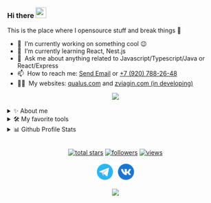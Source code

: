 ### Hi there <a href="#"><img src="https://media.giphy.com/media/hvRJCLFzcasrR4ia7z/giphy.gif" width="25px" height="25px"></a>
This is the place where I opensource stuff and break things :rofl:

- 🔭 &nbsp;I’m currently working on something cool :wink:
- 🌱 &nbsp;I’m currently learning React, Nest.js
- 💬 &nbsp;Ask me about anything related to Javascript/Typescript/Java or React/Express
- 📫 &nbsp;How to reach me: <a href = "mailto: danila@zviagin.com">Send Email</a> or <a href="tel:79207882648">+7 (920) 788-26-48</a>
- 👨‍💻 &nbsp;My websites: <a href="https://qualus.com" target="_blank">qualus.com</a> and <a href="https://zviagin.com" target="_blank">zviagin.com (in developing)</a>

<p align="center">
  <a href=""><img src="https://readme-typing-svg.herokuapp.com/?lines=Full-stack%20web%20and%20app%20developer;3%2B%20years%20of%20coding%20experience;Always%20learning%20new%20things&font=Fira%20Code&center=true&width=440&height=45&color=f75c7e&vCenter=true&size=22"></a>
</p>

<!-- About me -->
<details>
<summary>✨ About me</summary>
<br/>
<p>
I am a Full Stack Developer with 3+ years of experience in developing enterprise applications and interesting things.
</p>
<p>
Initially I started to study mobile development (android), but I didn't really like this field. After that I went into frontend development. For one and a half years I was learning how to create beautiful and architecturally correct interface, after that I started backend development. Now I continue to learn how to create server side web applications. I also work with databases and create the correct environment for the applications.
</p>
 <br/>

<a href="https://zviagin.com"><img src="https://raw.githubusercontent.com/dzvyagin/dzvyagin/master/assets/card.png" width="100%"></a>
<br/>
</details>

<!-- My skills and tools -->
<details> 
<summary>🛠️ My favorite tools</summary>

### 👨‍💻 Programming and markup languages

<p>
<!--     <a href="https://github.com/search?q=user%3Adzvyagin+language%3Aassembly"><img alt="MIPS Assembly" src="https://custom-icon-badges.herokuapp.com/badge/Assembly-525252.svg?logo=asm-hex&logoColor=white"></a> -->
    <a href="https://github.com/search?q=user%3Adzvyagin+language%3Abash"><img alt="Bash" src="https://img.shields.io/badge/Bash-121011.svg?logo=gnu-bash&logoColor=white"></a>
    <a href="https://github.com/search?q=user%3Adzvyagin+language%3Ac"><img alt="C" src="https://custom-icon-badges.herokuapp.com/badge/C-03599C.svg?logo=c-in-hexagon&logoColor=white"></a>
    <a href="https://github.com/search?q=user%3Adzvyagin+language%3Acpp"><img alt="C++" src="https://custom-icon-badges.herokuapp.com/badge/C++-9C033A.svg?logo=cpp2&logoColor=white"></a>
<!--     <a href="https://github.com/search?q=user%3Adzvyagin+language%3Acsharp"><img alt="C#" src="https://custom-icon-badges.herokuapp.com/badge/C%23-68217A.svg?logo=cs2&logoColor=white"></a> -->
<!--     <a href="https://github.com/search?q=user%3Adzvyagin+language%3Aceylon"><img alt="Ceylon" src="https://custom-icon-badges.herokuapp.com/badge/Ceylon-E39842.svg?logo=ceylon&logoColor=white"></a> -->
    <a href="https://github.com/search?q=user%3Adzvyagin+language%3Acss"><img alt="CSS" src="https://img.shields.io/badge/CSS-1572B6.svg?logo=css3&logoColor=white"></a>
<!--     <a href="https://github.com/search?q=user%3Adzvyagin+language%3Adart"><img alt="Dart" src="https://img.shields.io/badge/Dart-15A6C4.svg?logo=dart&logoColor=white"></a> -->
    <a href="https://github.com/search?q=user%3Adzvyagin+language%3Ags"><img alt="Google Apps Script" src="https://custom-icon-badges.herokuapp.com/badge/Google%20Apps%20Script-02569B.svg?logo=color-swatch&logoColor=white"></a>
    <a href="https://github.com/search?q=user%3Adzvyagin+language%3Ahtml"><img alt="HTML" src="https://img.shields.io/badge/HTML-E34F26.svg?logo=html5&logoColor=white"></a>
    <a href="https://github.com/search?q=user%3Adzvyagin+language%3Ajava"><img alt="Java" src="https://img.shields.io/badge/Java-007396.svg?logo=java&logoColor=white"></a>
    <a href="https://github.com/search?q=user%3Adzvyagin+language%3Ajavascript"><img alt="JavaScript" src="https://img.shields.io/badge/JavaScript-F7DF1E.svg?logo=javascript&logoColor=black"></a>
    <a href="https://github.com/search?q=user%3Adzvyagin+language%3Akotlin"><img alt="Kotlin" src="https://img.shields.io/badge/Kotlin-0095D5.svg?logo=Kotlin&logoColor=white"></a>
<!--     <a href="https://github.com/search?q=user%3Adzvyagin+language%3Atex"><img alt="LaTeX" src="https://img.shields.io/badge/LaTeX-008080.svg?logo=LaTeX&logoColor=white"></a> -->
<!--     <a href="https://github.com/search?q=user%3Adzvyagin+language%3Amarkdown"><img alt="Markdown" src="https://img.shields.io/badge/Markdown-000000.svg?logo=markdown&logoColor=white"></a> -->
    <a href="https://github.com/search?q=user%3Adzvyagin+language%3Ajavascript"><img alt="Node.js" src="https://img.shields.io/badge/Node.js-43853D.svg?logo=node.js&logoColor=white"></a>
    <a href="https://github.com/search?q=user%3Adzvyagin+language%3Aphp"><img alt="PHP" src="https://img.shields.io/badge/PHP-777BB4.svg?logo=php&logoColor=white"></a>
<!--     <a href="https://github.com/search?q=user%3Adzvyagin+language%3Aprolog"><img alt="Prolog" src="https://custom-icon-badges.herokuapp.com/badge/Prolog-E61B23.svg?logo=swi-prolog&logoColor=white"></a> -->
    <a href="https://github.com/search?q=user%3Adzvyagin+language%3Apython"><img alt="Python" src="https://img.shields.io/badge/Python-14354C.svg?logo=python&logoColor=white"></a>
    <a href="https://github.com/search?q=user%3Adzvyagin+language%3Ar"><img alt="R" src="https://img.shields.io/badge/R-276DC3.svg?logo=r&logoColor=white"></a>
<!--     <a href="https://github.com/search?q=user%3Adzvyagin+language%3Arst"><img alt="Restructured Text" src="https://img.shields.io/badge/Restructured Text-3a4148.svg?logo=readthedocs&logoColor=white"></a>
    <a href="https://github.com/search?q=user%3Adzvyagin+language%3Aruby"><img alt="Ruby" src="https://img.shields.io/badge/Ruby-CC342D.svg?logo=ruby&logoColor=white"></a> -->
    <a href="https://github.com/search?q=user%3Adzvyagin+language%3Asass"><img alt="SASS" src="https://img.shields.io/badge/Sass-hotpink.svg?logo=SASS&logoColor=white"></a>
<!--     <a href="https://github.com/search?q=user%3Adzvyagin+language%3Ascratch"><img alt="Scratch" src="https://img.shields.io/badge/Scratch-4D97FF.svg?logo=scratch&logoColor=white"></a> -->
    <a href="https://github.com/search?q=user%3Adzvyagin+language%3Asql"><img alt="SQL" src="https://custom-icon-badges.herokuapp.com/badge/SQL-025E8C.svg?logo=database&logoColor=white"></a>
    <a href="https://github.com/search?q=user%3Adzvyagin+language%3Asvg"><img alt="SVG+XML" src="https://img.shields.io/badge/SVG%2BXML-e0982c.svg?logo=svg&logoColor=white"></a>
    <a href="https://github.com/search?q=user%3Adzvyagin+language%3AtypeScript"><img alt="TypeScript" src="https://img.shields.io/badge/TypeScript-007ACC.svg?logo=typescript&logoColor=white"></a>
</p>

### 🧰 Frameworks and libraries

<!--     <a href="#"><img alt="Arduino" src="https://img.shields.io/badge/-Arduino-00979D?logo=Arduino&logoColor=white"></a>
<!--     <a href="#"><img alt="Cordova" src="https://img.shields.io/badge/-Cordova-E8E8E8?logo=apache-cordova&logoColor=black"></a>
    <a href="#"><img alt="Electron" src="https://img.shields.io/badge/Electron-20232e.svg?logo=electron&logoColor=white"></a> -->
<!--     <a href="#"><img alt="Keras" src="https://img.shields.io/badge/Keras-D00000.svg?logo=Keras&logoColor=white"></a> -->
<!--     <a href="#"><img alt="Symfony" src="https://custom-icon-badges.herokuapp.com/badge/Nextcord-0d1620.svg?logo=nextcord"></a>
    <a href="#"><img alt="PHPUnit" src="https://custom-icon-badges.herokuapp.com/badge/PHPUnit-366488.svg?logo=test-tube&logoColor=white"></a>
    <a href="#"><img alt="Pytest" src="https://img.shields.io/badge/Pytest-0A9EDC.svg?logo=pytest&logoColor=white"></a> -->
<!--     <a href="#"><img alt="Symfony" src="https://custom-icon-badges.herokuapp.com/badge/Slim-74a045.svg?logo=slim-php"></a>
    <a href="#"><img alt="Symfony" src="https://img.shields.io/badge/Symfony-111111.svg?logo=symfony&logoColor=white"></a>
    <a href="#"><img alt="TensorFlow" src="https://img.shields.io/badge/TensorFlow-FF6F00.svg?logo=TensorFlow&logoColor=white"></a> -->
<!--     <a href="#"><img alt="WPF (.Net)" src="https://img.shields.io/badge/WPF-5C2D91?logo=.net&logoColor=white"></a>
 -->

![Bootstrap](https://img.shields.io/badge/Bootstrap-7952B3.svg?logo=bootstrap&logoColor=white)
![Express.js](https://img.shields.io/badge/Express.js-404d59.svg?logo=express&logoColor=white)
![GitHub Actions](https://img.shields.io/badge/GitHub%20Actions-2671E5.svg?logo=github%20actions&logoColor=white)
![Jest](https://img.shields.io/badge/GitHub%20Actions-2671E5.svg?logo=github%20actions&logoColor=white)
![JUnit](https://custom-icon-badges.herokuapp.com/badge/JUnit-25A162.svg?logo=check-circle&logoColor=white)
![Material Design](https://img.shields.io/badge/Material%20Design-0081CB.svg?logo=material-design&logoColor=white)
![React](https://img.shields.io/badge/React-20232a.svg?logo=react&logoColor=%2361DAFB)
![React Router](https://img.shields.io/badge/React_Router-CA4245?logo=react-router&logoColor=white)
![Wordpress](https://img.shields.io/badge/Wordpress-21759B?logo=wordpress&logoColor=white)
![Redux](https://img.shields.io/badge/redux-%23593d88.svg?logo=redux&logoColor=white)
![Redux-Saga](https://img.shields.io/badge/-Redux_Saga-000?&logo=Redux-Saga&logoColor=999999)
![GraphQL](https://img.shields.io/badge/-GraphQL-E10098?logo=graphql&logoColor=white)
![Apollo-GraphQL](https://img.shields.io/badge/-ApolloGraphQL-311C87?logo=apollo-graphql)
![RxJS](https://img.shields.io/badge/rxjs-%23B7178C.svg?logo=reactivex&logoColor=white)
![NestJS](https://img.shields.io/badge/nestjs-%23E0234E.svg?logo=nestjs&logoColor=white)
![Socket.io](https://img.shields.io/badge/Socket.io-black?logo=socket.io&badgeColor=010101)
  
### 🗄️ Databases and cloud hosting

<!--     <a href="#"><img alt="Oracle" src ="https://img.shields.io/badge/Oracle-F00000.svg?logo=oracle&logoColor=white"></a> -->

![GitHub Pages](https://img.shields.io/badge/GitHub%20Pages-327FC7.svg?logo=github&logoColor=white)
![Heroku](https://img.shields.io/badge/Heroku-430098.svg?logo=heroku&logoColor=white)
![MongoDB](https://img.shields.io/badge/MongoDB-4ea94b.svg?logo=mongodb&logoColor=white)
![MySQL](https://img.shields.io/badge/MySQL-00f.svg?logo=mysql&logoColor=white)
![Notion](https://img.shields.io/badge/Notion-010101.svg?logo=notion&logoColor=white)
![PostgreSQL](https://img.shields.io/badge/PostgreSQL-316192.svg?logo=postgresql&logoColor=white)
![SQLite](https://img.shields.io/badge/SQLite-07405e.svg?logo=sqlite&logoColor=white)

### 💻 Software and tools

![Google Sheets](https://img.shields.io/badge/Google%20Sheets-34A853.svg?logo=google%20sheets&logoColor=white)
![Adobe](https://img.shields.io/badge/Adobe-FF0000.svg?logo=adobe&logoColor=white)
![Android](https://img.shields.io/badge/Android-3DDC84?logo=android&logoColor=white)
![Android Studio](https://img.shields.io/badge/Android%20Studio-008678.svg?logo=android-studio&logoColor=white)
![Codepen](https://img.shields.io/badge/Codepen-000000.svg?logo=codepen&logoColor=white)
![Stack Overflow](https://img.shields.io/badge/-Stack%20Overflow-FE7A16?logo=stack-overflow&logoColor=white)
![Visual Studio Code](https://img.shields.io/badge/Visual%20Studio%20Code-0078d7.svg?logo=visual-studio-code&logoColor=white)
![Figma](https://img.shields.io/badge/figma-%23F24E1E.svg?logo=figma&logoColor=white)
![Babel](https://img.shields.io/badge/-Visual_Studio-000?&logo=VisualStudio&logoColor=5C2D91)
![Notion](https://img.shields.io/badge/-Notion-000?&logo=Notion)
![Postman](https://img.shields.io/badge/Postman-FF6C37?logo=postman&logoColor=white)
![AWS](https://img.shields.io/badge/-AWS-000?&logo=Amazon-AWS&logoColor=F90)
![Docker](https://img.shields.io/badge/-Docker-000?&logo=Docker)
![Kubernetes](https://img.shields.io/badge/-Kubernetes-2671E5?&logo=kubernetes&logoColor=white)
![Linux](https://img.shields.io/badge/-Linux-000?&logo=Linux)
![Git](https://img.shields.io/badge/Git-F05033.svg?logo=git&logoColor=white)
![Jira](https://img.shields.io/badge/-Jira-000?&logo=jira)
![NPM](https://img.shields.io/badge/-NPM-000?&logo=npm)
![Yarn](https://img.shields.io/badge/-Yarn-000?&logo=Yarn)
![Gulp](https://img.shields.io/badge/-Gulp-000?&logo=gulp)
![Webpack](https://img.shields.io/badge/webpack-%238DD6F9.svg?logo=webpack&logoColor=black)
![Babel](https://img.shields.io/badge/-Babel-000?&logo=Babel)
</details>

<details>
<summary>📊 Github Profile Stats</summary>

<br/>
<p align="center">
    <a href="#"><img alt="Danila's Top Languages" src="https://github-readme-stats.vercel.app/api/top-langs/?username=dzvyagin&langs_count=8&layout=compact&theme=react&hide_border=true&bg_color=1F222E&title_color=F85D7F&icon_color=F8D866&hide=Jupyter%20Notebook" height="192px"/></a>
    <a href="https://github.com/dzvyagin/github-readme-stats"><img alt="Danila's Github Stats" src="https://denvercoder1-github-readme-stats.vercel.app/api/?username=dzvyagin&show_icons=true&count_private=true&theme=react&hide_border=true&bg_color=1F222E&title_color=F85D7F&icon_color=F8D866" height="192px"/></a>
    <a href="#">
    <img title="🔥 Get streak stats for your profile at git.io/streak-stats" alt="dzvyagin's streak" src="https://github-readme-streak-stats.herokuapp.com/?user=dzvyagin&theme=monokai-metallian&hide_border=true"/>
    </a>
    <a href="#"><img alt="Danila's Activity Graph" src="https://denvercoder1-activity-graph.herokuapp.com/graph/?username=dzvyagin&bg_color=1F222E&color=F8D866&line=F85D7F&point=FFFFFF&hide_border=true" /></a>
</p>
    <br/>
    <b>Note:</b> Top languages is only a metric of the languages my public code consists of and doesn't reflect experience or skill level.
</details>

<br/>

<p align="center">
  <a href="https://github.com/dzvyagin?tab=repositories&sort=stargazers">
    <img alt="total stars" title="Total stars on GitHub" src="https://custom-icon-badges.herokuapp.com/badge/dynamic/json?logo=star&color=55960c&labelColor=488207&label=Stars&style=for-the-badge&query=%24.stars&url=https://api.github-star-counter.workers.dev/user/dzvyagin"/></a>
  <a href="https://github.com/dzvyagin?tab=followers">
    <img alt="followers" title="Follow me on Github" src="https://custom-icon-badges.herokuapp.com/github/followers/dzvyagin?color=236ad3&labelColor=1155ba&style=for-the-badge&logo=person-add&label=Follow&logoColor=white"/></a>
  <a href="#">
    <img alt="views" title="Profile views" src="https://komarev.com/ghpvc/?username=dzvyagin&style=for-the-badge"/></a>
</p>

<!-- <p align="left">
  <a href="https://github.com/dzvyagin/My-Contributions/blob/main/README.md"><img alt="All Repositories" title="All Repositories" src="https://custom-icon-badges.herokuapp.com/badge/-All%20Forks-2962FF?style=for-the-badge&logoColor=white&logo=fork"/></a>
</p> -->

<!-- Social icons section -->
<p align="center">
  <a href="https://t.me/Dantos6"><img width="45px" alt="Telegram" title="Telegram" src="https://raw.githubusercontent.com/dzvyagin/dzvyagin/master/icons/telegram.svg"/></a>
  <a href="https://vk.com/zvyagin_danila"><img width="45px" alt="VK" title="VK" src="https://raw.githubusercontent.com/dzvyagin/dzvyagin/master/icons/vk.svg"/></a>
</p>

<p align="center">
  <img src="https://capsule-render.vercel.app/api?type=waving&color=gradient&height=60&section=footer"/>
</p>

